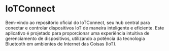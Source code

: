 # IoTConnect
Bem-vindo ao repositório oficial do IoTConnect, seu hub central para conectar e controlar dispositivos IoT de maneira inteligente e eficiente. Este aplicativo é projetado para proporcionar uma experiência intuitiva de gerenciamento de dispositivos, utilizando a potência da tecnologia Bluetooth em ambientes de Internet das Coisas (IoT).
